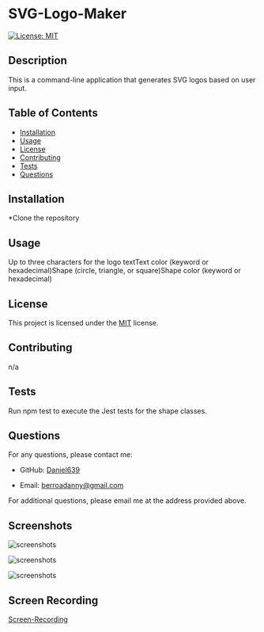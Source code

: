 # SVG-Logo-Maker

[![License: MIT](https://img.shields.io/badge/License-MIT-yellow.svg)](https://opensource.org/licenses/MIT)

## Description

This is a command-line application that generates SVG logos based on user input.

## Table of Contents

- [Installation](#installation)
- [Usage](#usage)
- [License](#license)
- [Contributing](#contributing)
- [Tests](#tests)
- [Questions](#questions)

## Installation

*Clone the repository

## Usage

Up to three characters for the logo textText color (keyword or hexadecimal)Shape (circle, triangle, or square)Shape color (keyword or hexadecimal)

## License

This project is licensed under the [MIT](https://opensource.org/licenses/MIT) license.

## Contributing

n/a

## Tests

Run npm test to execute the Jest tests for the shape classes.

## Questions

For any questions, please contact me:

- GitHub: [Daniel639](https://github.com/Daniel639)

- Email: [berroadanny@gmail.com](mailto:berroadanny@gmail.com)

For additional questions, please email me at the address provided above.

## Screenshots

![screenshots](./examples/Screenshot%202024-07-16%20at%201.43.27 PM.png)

![screenshots](./examples/Screenshot%202024-07-16%20at%201.45.06 PM.png)

![screenshots](./examples/Screenshot%202024-07-16%20at%201.47.26 PM.png)

## Screen Recording

[Screen-Recording](https://youtu.be/ym_PFmqT3PI)
